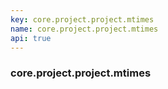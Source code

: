 ```yaml
---
key: core.project.project.mtimes
name: core.project.project.mtimes
api: true
---
```


### core.project.project.mtimes
